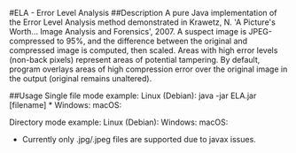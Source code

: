#ELA - Error Level Analysis
##Description
A pure Java implementation of the Error Level Analysis method demonstrated in Krawetz, N. 'A Picture's Worth... Image Analysis and Forensics', 2007.
A suspect image is JPEG-compressed to 95%, and the difference between the original and compressed image is computed, then scaled. Areas with high error levels (non-back pixels) represent areas of potential tampering.
By default, program overlays areas of high compression error over the original image in the output (original remains unaltered).

##Usage
Single file mode example:
Linux (Debian): java -jar ELA.jar [filename] *
Windows:
macOS:

Directory mode example:
Linux (Debian):
Windows:
macOS:

* Currently only .jpg/.jpeg files are supported due to javax issues.